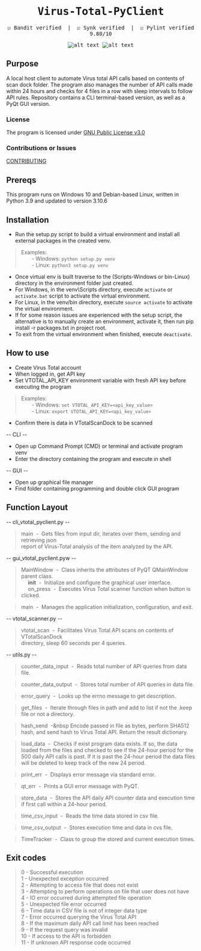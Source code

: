 <div align="center" style="font-family: monospace">
<h1>Virus-Total-PyClient</h1>
&#9745;&#65039; Bandit verified &nbsp;|&nbsp; &#9745;&#65039; Synk verified &nbsp;|&nbsp; &#9745;&#65039; Pylint verified 9.80/10
<br>

![alt text](https://github.com/ngimb64/Virus-Total-PyClient/blob/main/VTotalPyClient.gif?raw=true)
![alt text](https://github.com/ngimb64/Virus-Total-PyClient/blob/main/VTotal_PyClient.gif?raw=true)
</div>

## Purpose
A local host client to automate Virus total API calls based on contents of scan dock folder.
The program also manages the number of API calls made within 24 hours and checks for 4 files in a row with sleep intervals to follow API rules.
Repository contains a CLI terminal-based version, as well as a PyQt GUI version.

### License
The program is licensed under [GNU Public License v3.0](LICENSE.md)

### Contributions or Issues
[CONTRIBUTING](CONTRIBUTING.md)

## Prereqs
This program runs on Windows 10 and Debian-based Linux, written in Python 3.9 and updated to version 3.10.6

## Installation
- Run the setup.py script to build a virtual environment and install all external packages in the created venv.

> Examples:<br> 
>       &emsp;&emsp;- Windows:  `python setup.py venv`<br>
>       &emsp;&emsp;- Linux:  `python3 setup.py venv`

- Once virtual env is built traverse to the (Scripts-Windows or bin-Linux) directory in the environment folder just created.
- For Windows, in the venv\Scripts directory, execute `activate` or `activate.bat` script to activate the virtual environment.
- For Linux, in the venv/bin directory, execute `source activate` to activate the virtual environment.
- If for some reason issues are experienced with the setup script, the alternative is to manually create an environment, activate it, then run pip install -r packages.txt in project root.
- To exit from the virtual environment when finished, execute `deactivate`.

## How to use
- Create Virus Total account
- When logged in, get API key
- Set VTOTAL_API_KEY environment variable with fresh API key before executing the program

> Examples:<br>
>       &emsp;&emsp;- Windows: `set VTOTAL_API_KEY=<api_key_value>`<br>
>       &emsp;&emsp;- Linux: `export VTOTAL_API_KEY=<api_key_value>`


- Confirm there is data in VTotalScanDock to be scanned

-- CLI --
- Open up Command Prompt (CMD) or terminal and activate program venv
- Enter the directory containing the program and execute in shell

-- GUI --
- Open up graphical file manager
- Find folder containing programming and double click GUI program

## Function Layout
-- cli_vtotal_pyclient.py --
> main &nbsp;-&nbsp; Gets files from input dir, iterates over them, sending and retrieving json \
> report of Virus-Total analysis of the item analyzed by the API.

-- gui_vtotal_pyclient.pyw --
> MainWindow &nbsp;-&nbsp; Class inherits the attributes of PyQT QMainWindow parent class.<br>
> &emsp; __init__ &nbsp;-&nbsp; Initialize and configure the graphical user interface.<br>
> &emsp; on_press &nbsp;-&nbsp; Executes Virus Total scanner function when button is clicked.

> main &nbsp;-&nbsp; Manages the application initialization, configuration, and exit.

-- vtotal_scanner.py --
> vtotal_scan &nbsp;-&nbsp; Facilitates Virus Total API scans on contents of VTotalScanDock \
> directory, sleep 60 seconds per 4 queries.

-- utils.py --
> counter_data_input &nbsp;-&nbsp; Reads total number of API queries from data file.

> counter_data_output &nbsp;-&nbsp; Stores total number of API queries in data file.

> error_query &nbsp;-&nbsp; Looks up the errno message to get description.

> get_files &nbsp;-&nbsp; Iterate through files in path and add to list if not the .keep file or 
> not a directory.

> hash_send &nbsp;-&nbsp Encode passed in file as bytes, perform SHA512 hash, and send hash to 
> Virus Total API. Return the result dictionary.

> load_data &nbsp;-&nbsp; Checks if exist program data exists. If so, the data loaded from the 
> files and checked to see if the 24-hour period for the 500 daily API calls is past. If it is past
> the 24-hour period the data files will be deleted to keep track of the new 24 period.

> print_err &nbsp;-&nbsp; Displays error message via standard error.

> qt_err &nbsp;-&nbsp; Prints a GUI error message with PyQT.

> store_data &nbsp;-&nbsp; Stores the API daily API counter data and execution time if first call 
> within a 24-hour period.

> time_csv_input &nbsp;-&nbsp; Reads the time data stored in csv file.

> time_csv_output &nbsp;-&nbsp; Stores execution time and data in cvs file.

> TimeTracker &nbsp;-&nbsp; Class to group the stored and current execution times.

## Exit codes
> 0 - Successful execution <br>
> 1 - Unexpected exception occurred <br>
> 2 - Attempting to access file that does not exist <br>
> 3 - Attempting to perform operations on file that user does not have <br>
> 4 - IO error occurred during attempted file operation <br>
> 5 - Unexpected file error occurred <br>
> 6 - Time data in CSV file is not of integer data type <br>
> 7 - Error occurred querying the Virus Total API <br>
> 8 - If the maximum daily API call limit has been reached <br>
> 9 - If the request query was invalid <br>
> 10 - If access to the API is forbidden <br>
> 11 - If unknown API response code occurred 
